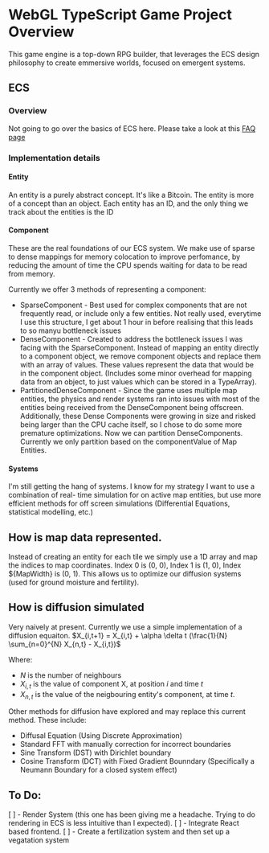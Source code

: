 # WebGL TypeScript Game Project Overview

This game engine is a top-down RPG builder, that leverages the ECS design philosophy to create
emmersive worlds, focused on emergent systems.

## ECS

### Overview

Not going to go over the basics of ECS here. Please take a look at this
[FAQ page](https://github.com/SanderMertens/ecs-faq)

### Implementation details

#### Entity

An entity is a purely abstract concept. It's like a Bitcoin. The entity is more of a concept than an
object. Each entity has an ID, and the only thing we track about the entities is the ID

#### Component

These are the real foundations of our ECS system. We make use of sparse to dense mappings for memory
colocation to improve perfomance, by reducing the amount of time the CPU spends waiting for data to
be read from memory.

Currently we offer 3 methods of representing a component:

- SparseComponent - Best used for complex components that are not frequently read, or include only a
  few entities. Not really used, everytime I use this structure, I get about 1 hour in before
  realising that this leads to so manyu bottleneck issues
- DenseComponent - Created to address the bottleneck issues I was facing with the SparseComponent.
  Instead of mapping an entity directly to a component object, we remove component objects and
  replace them with an array of values. These values represent the data that would be in the
  component object. (Includes some minor overhead for mapping data from an object, to just values
  which can be stored in a TypeArray).
- PartitionedDenseComponent - Since the game uses multiple map entities, the physics and render
  systems ran into issues with most of the entities being received from the DenseComponent being
  offscreen. Additionally, these Dense Components were growing in size and risked being larger than
  the CPU cache itself, so I chose to do some more premature optimizations. Now we can partition
  DenseComponents. Currently we only partition based on the componentValue of Map Entities.

#### Systems

I'm still getting the hang of systems. I know for my strategy I want to use a combination of real-
time simulation for on active map entities, but use more efficient methods for off screen
simulations (Differential Equations, statistical modelling, etc.)

## How is map data represented.

Instead of creating an entity for each tile we simply use a 1D array and map the indices to map
coordinates. Index 0 is (0, 0), Index 1 is (1, 0), Index ${MapWidth} is (0, 1). This allows us to
optimize our diffusion systems (used for ground moisture and fertility).

## How is diffusion simulated

Very naively at present. Currently we use a simple implementation of a diffusion equaiton.
$X_{i,t+1} = X_{i,t} + \alpha \delta t (\frac{1}{N} \sum_{n=0}^{N} X_{n,t} - X_{i,t})$

Where:

- $N$ is the number of neighbours
- $X_{i,t}$ is the value of component X, at position $i$ and time $t$
- $X_{n,t}$ is the value of the neigbouring entity's component, at time $t$.

Other methods for diffusion have explored and may replace this current method. These include:

- Diffusal Equation (Using Discrete Approximation)
- Standard FFT with manually correction for incorrect boundaries
- Sine Transform (DST) with Dirichlet boundary
- Cosine Transform (DCT) with Fixed Gradient Bounndary (Specifically a Neumann Boundary for a closed
  system effect)

## To Do:

[ ] - Render System (this one has been giving me a headache. Trying to do rendering in ECS is less
intuitive than I expected).
[ ] - Integrate React based frontend.
[ ] - Create a fertilization system and then set up a vegatation system
